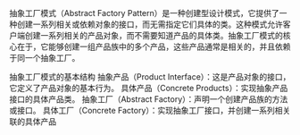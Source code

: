 抽象工厂模式（Abstract Factory Pattern）是一种创建型设计模式，它提供了一种创建一系列相关或依赖对象的接口，而无需指定它们具体的类。这种模式允许客户端创建一系列相关的产品对象，而不需要知道产品的具体类。抽象工厂模式的核心在于，它能够创建一组产品族中的多个产品，这些产品通常是相关的，并且依赖于同一个抽象工厂。

抽象工厂模式的基本结构
抽象产品（Product Interface）：这是产品对象的接口，它定义了产品对象的基本行为。
具体产品（Concrete Products）：实现抽象产品接口的具体产品类。
抽象工厂（Abstract Factory）：声明一个创建产品族的方法或接口。
具体工厂（Concrete Factory）：实现抽象工厂接口，并创建一系列相关联的具体产品